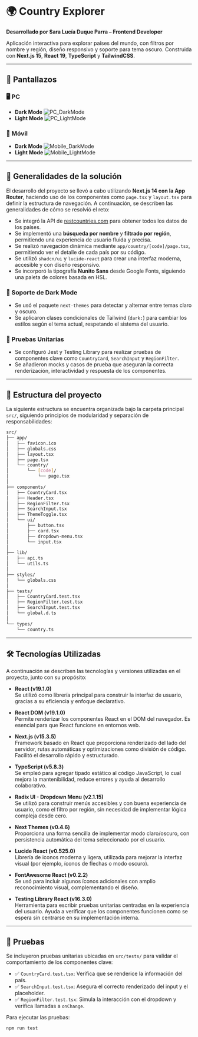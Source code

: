 # 🌍 Country Explorer

**Desarrollado por Sara Lucía Duque Parra – Frontend Developer**

Aplicación interactiva para explorar países del mundo, con filtros por nombre y región, diseño responsivo y soporte para tema oscuro. Construida con **Next.js 15**, **React 19**, **TypeScript** y **TailwindCSS**.

---

## 📸 Pantallazos

### 🖥️ PC

- **Dark Mode**
  ![PC_DarkMode](./screenshots/PC_DarkMode.png)
- **Light Mode**
  ![PC_LightMode](./screenshots/PC_LightMode.png)

### 📱 Móvil

- **Dark Mode**
  ![Mobile_DarkMode](./screenshots/Mobile_DarkMode.png)
- **Light Mode**
  ![Mobile_LightMode](./screenshots/Mobile_LightMode.png)

---

## 🔧 Generalidades de la solución

El desarrollo del proyecto se llevó a cabo utilizando **Next.js 14 con la App Router**, haciendo uso de los componentes como `page.tsx` y `layout.tsx` para definir la estructura de navegación. A continuación, se describen las generalidades de cómo se resolvió el reto:

- Se integró la API de [restcountries.com](https://restcountries.com/) para obtener todos los datos de los países.
- Se implementó una **búsqueda por nombre** y **filtrado por región**, permitiendo una experiencia de usuario fluida y precisa.
- Se realizó navegación dinámica mediante `app/country/[code]/page.tsx`, permitiendo ver el detalle de cada país por su código.
- Se utilizó `shadcn/ui` y `lucide-react` para crear una interfaz moderna, accesible y con diseño responsivo.
- Se incorporó la tipografía **Nunito Sans** desde Google Fonts, siguiendo una paleta de colores basada en HSL.

### 🌙 Soporte de Dark Mode

- Se usó el paquete `next-themes` para detectar y alternar entre temas claro y oscuro.
- Se aplicaron clases condicionales de Tailwind (`dark:`) para cambiar los estilos según el tema actual, respetando el sistema del usuario.

### 🧪 Pruebas Unitarias

- Se configuró Jest y Testing Library para realizar pruebas de componentes clave como `CountryCard`, `SearchInput` y `RegionFilter`.
- Se añadieron mocks y casos de prueba que aseguran la correcta renderización, interactividad y respuesta de los componentes.


---

## 📁 Estructura del proyecto

La siguiente estructura se encuentra organizada bajo la carpeta principal `src/`, siguiendo principios de modularidad y separación de responsabilidades:

```bash
src/
├── app/
│   ├── favicon.ico
│   ├── globals.css
│   ├── layout.tsx
│   ├── page.tsx
│   └── country/
│       └── [code]/
│           └── page.tsx
│
├── components/
│   ├── CountryCard.tsx
│   ├── Header.tsx
│   ├── RegionFilter.tsx
│   ├── SearchInput.tsx
│   ├── ThemeToggle.tsx
│   └── ui/
│       ├── button.tsx
│       ├── card.tsx
│       ├── dropdown-menu.tsx
│       └── input.tsx
│
├── lib/
│   ├── api.ts
│   └── utils.ts
│
├── styles/
│   └── globals.css
│
├── tests/
│   ├── CountryCard.test.tsx
│   ├── RegionFilter.test.tsx
│   ├── SearchInput.test.tsx
│   └── global.d.ts
│
└── types/
    └── country.ts

```

---

## 🛠️ Tecnologías Utilizadas

A continuación se describen las tecnologías y versiones utilizadas en el proyecto, junto con su propósito:

- **React (v19.1.0)**  
  Se utilizó como librería principal para construir la interfaz de usuario, gracias a su eficiencia y enfoque declarativo.

- **React DOM (v19.1.0)**  
  Permite renderizar los componentes React en el DOM del navegador. Es esencial para que React funcione en entornos web.

- **Next.js (v15.3.5)**  
  Framework basado en React que proporciona renderizado del lado del servidor, rutas automáticas y optimizaciones como división de código. Facilitó el desarrollo rápido y estructurado.

- **TypeScript (v5.8.3)**  
  Se empleó para agregar tipado estático al código JavaScript, lo cual mejora la mantenibilidad, reduce errores y ayuda al desarrollo colaborativo.

- **Radix UI - Dropdown Menu (v2.1.15)**  
  Se utilizó para construir menús accesibles y con buena experiencia de usuario, como el filtro por región, sin necesidad de implementar lógica compleja desde cero.

- **Next Themes (v0.4.6)**  
  Proporciona una forma sencilla de implementar modo claro/oscuro, con persistencia automática del tema seleccionado por el usuario.

- **Lucide React (v0.525.0)**  
  Librería de iconos moderna y ligera, utilizada para mejorar la interfaz visual (por ejemplo, íconos de flechas o modo oscuro).

- **FontAwesome React (v0.2.2)**  
  Se usó para incluir algunos íconos adicionales con amplio reconocimiento visual, complementando el diseño.

- **Testing Library React (v16.3.0)**  
  Herramienta para escribir pruebas unitarias centradas en la experiencia del usuario. Ayuda a verificar que los componentes funcionen como se espera sin centrarse en su implementación interna.


---

## 🧪 Pruebas

Se incluyeron pruebas unitarias ubicadas en `src/tests/` para validar el comportamiento de los componentes clave:

- ✅ `CountryCard.test.tsx`: Verifica que se renderice la información del país.
- ✅ `SearchInput.test.tsx`: Asegura el correcto renderizado del input y el placeholder.
- ✅ `RegionFilter.test.tsx`: Simula la interacción con el dropdown y verifica llamadas a `onChange`.

Para ejecutar las pruebas:

```bash
npm run test

